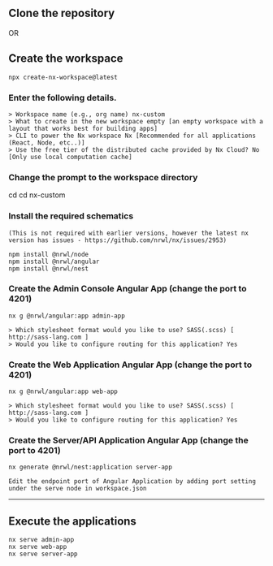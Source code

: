## Clone the repository

OR

## Create the workspace

    npx create-nx-workspace@latest

### Enter the following details.

    > Workspace name (e.g., org name) nx-custom
    > What to create in the new workspace empty [an empty workspace with a layout that works best for building apps]
    > CLI to power the Nx workspace Nx [Recommended for all applications (React, Node, etc..)]
    > Use the free tier of the distributed cache provided by Nx Cloud? No [Only use local computation cache]

### Change the prompt to the workspace directory

cd cd nx-custom

### Install the required schematics

`(This is not required with earlier versions, however the latest nx version has issues - https://github.com/nrwl/nx/issues/2953)`

    npm install @nrwl/node
    npm install @nrwl/angular
    npm install @nrwl/nest

### Create the Admin Console Angular App (change the port to 4201)

    nx g @nrwl/angular:app admin-app

    > Which stylesheet format would you like to use? SASS(.scss) [ http://sass-lang.com ]
    > Would you like to configure routing for this application? Yes

### Create the Web Application Angular App (change the port to 4201)

    nx g @nrwl/angular:app web-app

    > Which stylesheet format would you like to use? SASS(.scss) [ http://sass-lang.com ]
    > Would you like to configure routing for this application? Yes

### Create the Server/API Application Angular App (change the port to 4201)

    nx generate @nrwl/nest:application server-app

`Edit the endpoint port of Angular Application by adding port setting under the serve node in workspace.json`

---

## Execute the applications

    nx serve admin-app
    nx serve web-app
    nx serve server-app
